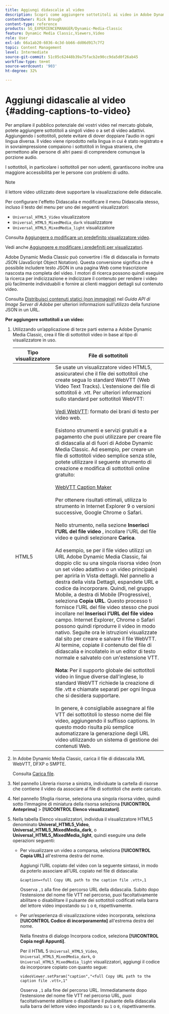 ```yaml
---
title: Aggiungi didascalie al video
description: Scopri come aggiungere sottotitoli ai video in Adobe Dynamic Media Classic.
contentOwner: Rick Brough
content-type: reference
products: SG_EXPERIENCEMANAGER/Dynamic-Media-Classic
feature: Dynamic Media Classic,Viewers,Video
role: User
exl-id: 66a1ab20-6036-4c3d-bb66-dd06d917c7f2
topic: Content Management
level: Intermediate
source-git-commit: 51c05c62448b39a75facb2e90cc9da5d0f26ab45
workflow-type: tm+mt
source-wordcount: '903'
ht-degree: 32%

---
```


# Aggiungi didascalie al video {#adding-captions-to-video}

Per ampliare il pubblico potenziale dei vostri video nel mercato globale, potete aggiungere sottotitoli a singoli video o a set di video adattivi. Aggiungendo i sottotitoli, potete evitare di dover doppiare l’audio in ogni lingua diversa. Il video viene riprodotto nella lingua in cui è stato registrato e in sovraimpressione compaiono i sottotitoli in lingua straniera, che permettono alle persone di altri paesi di comprendere comunque la porzione audio.

I sottotitoli, in particolare i sottotitoli per non udenti, garantiscono inoltre una maggiore accessibilità per le persone con problemi di udito.

>[!NOTE]
>
>il lettore video utilizzato deve supportare la visualizzazione delle didascalie.

Per configurare l&#39;effetto Didascalia e modificare il menu Didascalia stesso, incluso il testo del menu per uno dei seguenti visualizzatori:

* `Universal_HTML5_Video` visualizzatore
* `Universal_HTML5_MixedMedia_dark` visualizzatore
* `Universal_HTML5_MixedMedia_light` visualizzatore

Consulta [Aggiungere o modificare un predefinito visualizzatore video](previewing-videos-video-viewer.md#adding_or_editing_a_video_viewer_preset).

Vedi anche [Aggiungere e modificare i predefiniti per visualizzatori](application-setup.md#adding_and_editing_viewer_presets).

Adobe Dynamic Media Classic può convertire i file di didascalia in formato JSON (JavaScript Object Notation). Questa conversione significa che è possibile includere testo JSON in una pagina Web come trascrizione nascosta ma completa del video. I motori di ricerca possono quindi eseguire la ricerca per indicizzazione e indicizzare il contenuto per rendere i video più facilmente individuabili e fornire ai clienti maggiori dettagli sul contenuto video.

Consulta [Distribuisci contenuti statici (non immagine)](https://experienceleague.adobe.com/docs/dynamic-media-developer-resources/image-serving-api/image-serving-api/c-serving-static-nonimage-contents.html?lang=en#image-serving-api) nel *Guida API di Image Server di Adobe* per ulteriori informazioni sull’utilizzo della funzione JSON in un URL.

**Per aggiungere sottotitoli a un video:**

1. Utilizzando un’applicazione di terze parti esterna a Adobe Dynamic Media Classic, crea il file di sottotitoli video in base al tipo di visualizzatore in uso.

   | Tipo visualizzatore | File di sottotitoli |
   |--- |--- |
   | HTML5 | Se usate un visualizzatore video HTML5, assicuratevi che il file dei sottotitoli che create segua lo standard WebVTT (Web Video Text Tracks). L’estensione dei file di sottotitoli è .vtt. Per ulteriori informazioni sullo standard per sottotitoli WebVTT:<br><br>[Vedi WebVTT](https://w3c.github.io/webvtt/): formato dei brani di testo per video web. <br><br>Esistono strumenti e servizi gratuiti e a pagamento che puoi utilizzare per creare file di didascalia al di fuori di Adobe Dynamic Media Classic. Ad esempio, per creare un file di sottotitoli video semplice senza stile, potete utilizzare il seguente strumento di creazione e modifica di sottotitoli online gratuito: <br><br>[WebVTT Caption Maker](https://testdrive-archive.azurewebsites.net/Graphics/CaptionMaker/Default.html) <br><br>Per ottenere risultati ottimali, utilizza lo strumento in Internet Explorer 9 o versioni successive, Google Chrome o Safari. <br><br>Nello strumento, nella sezione <b>Inserisci l’URL del file video</b> , incollare l&#39;URL del file video e quindi selezionare <b>Carica</b>. <br><br>Ad esempio, se per il file video utilizzi un URL Adobe Dynamic Media Classic, fai doppio clic su una singola risorsa video (non un set video adattivo o un video principale) per aprirla in Vista dettagli. Nel pannello a destra della vista Dettagli, espandete URL e codice da incorporare. Quindi, nel gruppo Mobile, a destra di Mobile (Progressive), seleziona <b>Copia URL</b>. Questo processo ti fornisce l’URL del file video stesso che puoi incollare nel <b>Inserisci l’URL del file video</b> campo. Internet Explorer, Chrome o Safari possono quindi riprodurre il video in modo nativo. Seguite ora le istruzioni visualizzate dal sito per creare e salvare il file WebVTT. Al termine, copiate il contenuto del file di didascalia e incollatelo in un editor di testo normale e salvatelo con un&#39;estensione VTT. <br><br><b>Nota:</b> Per il supporto globale dei sottotitoli video in lingue diverse dall&#39;inglese, lo standard WebVTT richiede la creazione di file .vtt e chiamate separati per ogni lingua che si desidera supportare. <br><br>In genere, è consigliabile assegnare al file VTT dei sottotitoli lo stesso nome del file video, aggiungendo il suffisso captions. In questo modo risulta più semplice automatizzare la generazione degli URL video utilizzando un sistema di gestione dei contenuti Web. |

1. In Adobe Dynamic Media Classic, carica il file di didascalia XML WebVTT, DFXP o SMPTE.

   Consulta [Carica file](uploading-files.md#uploading_files).

1. Nel pannello Libreria risorse a sinistra, individuate la cartella di risorse che contiene il video da associare al file di sottotitoli che avete caricato.
1. Nel pannello Sfoglia risorse, seleziona una singola risorsa video, quindi sotto l’immagine di miniatura della risorsa seleziona **[!UICONTROL Anteprima]** > **[!UICONTROL Elenco visualizzatori]**.
1. Nella tabella Elenco visualizzatori, individua il visualizzatore HTML5 denominato **Univeral_HTML5_Video**, **Universal_HTML5_MixedMedia_dark**, o **Universal_HTML5_MixedMedia_light**, quindi eseguire una delle operazioni seguenti:

   * Per visualizzare un video a comparsa, seleziona **[!UICONTROL Copia URL]** all&#39;estrema destra del nome.

     Aggiungi l’URL copiato del video con la seguente sintassi, in modo da poterlo associare all’URL copiato nel file di didascalia:

     `&caption=<full Copy URL path to the caption file .vtt>,1`

     Osserva `,1` alla fine del percorso URL della didascalia. Subito dopo l’estensione del nome file VTT nel percorso, puoi facoltativamente abilitare o disabilitare il pulsante dei sottotitoli codificati nella barra del lettore video impostando su `1` o `0`, rispettivamente.

   * Per un’esperienza di visualizzazione video incorporata, seleziona **[!UICONTROL Codice di incorporamento]** all&#39;estrema destra del nome.

     Nella finestra di dialogo Incorpora codice, seleziona **[!UICONTROL Copia negli Appunti]**.

     Per il HTML 5 `Universal_HTML5_Video`, `Universal_HTML5_MixedMedia_dark`, o `Universal_HTML5_MixedMedia_light` visualizzatori, aggiungi il codice da incorporare copiato con quanto segue:

     `videoViewer.setParam("caption","<full Copy URL path to the caption file .vtt>,1"`

     Osserva `,1` alla fine del percorso URL. Immediatamente dopo l’estensione del nome file VTT nel percorso URL, puoi facoltativamente abilitare o disabilitare il pulsante della didascalia sulla barra del lettore video impostando su `1` o `0`, rispettivamente.
